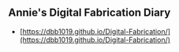 ## Annie's Digital Fabrication Diary

* [https://dbb1019.github.io/Digital-Fabrication/](https://dbb1019.github.io/Digital-Fabrication/)

